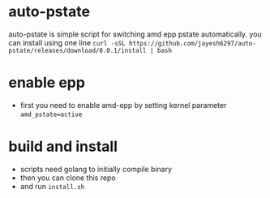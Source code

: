 # auto-pstate
auto-pstate is simple script for switching amd epp pstate automatically. you can install using one line
`curl -sSL https://github.com/jayesh6297/auto-pstate/releases/download/0.0.1/install | bash`

# enable epp
- first you need to enable amd-epp by setting kernel parameter `amd_pstate=active`

# build and install
- scripts need golang to initially compile binary
- then you can clone this repo
- and run `install.sh`